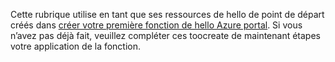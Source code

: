 Cette rubrique utilise en tant que ses ressources de hello de point de départ créés dans [créer votre première fonction de hello Azure portal](../articles/azure-functions/functions-create-first-azure-function.md). Si vous n’avez pas déjà fait, veuillez compléter ces toocreate de maintenant étapes votre application de la fonction.
